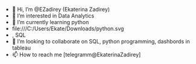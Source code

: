 - 👋 Hi, I’m @EZadirey (Ekaterina Zadirey)
- 👀 I’m interested in Data Analytics
- 🌱 I’m currently learning python
- file:///C:/Users/Ekate/Downloads/python.svg
- , SQL
- 💞️ I’m looking to collaborate on SQL, python programming, dashbords in tableau
- 📫 How to reach me [telegramm@EkaterinaZadirey]
<!---
EZadirey/EZadirey is a ✨ special ✨ repository because its `README.md` (this file) appears on your GitHub profile.
You can click the Preview link to take a look at your changes.
--->


